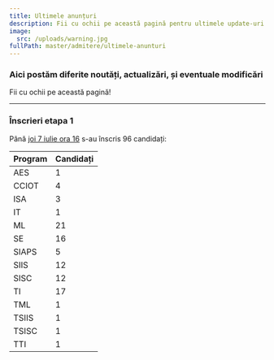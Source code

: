 ```yaml
---
title: Ultimele anunțuri
description: Fii cu ochii pe această pagină pentru ultimele update-uri!
image:
  src: /uploads/warning.jpg
fullPath: master/admitere/ultimele-anunturi
---
```

### Aici postăm diferite noutăți, actualizări, și eventuale modificări

Fii cu ochii pe această pagină!

- - -
### Înscrieri etapa 1


Până [joi 7 iulie ora 16](/master/admitere/calendarul-admiterii-master-2022/) s-au înscris 96 candidați:









| **Program** | **Candidați** |
|----------------|----------------------|
| AES            | 1                    |
| CCIOT          | 4                    |
| ISA            | 3                    |
| IT             | 1                    |
| ML             | 21                   |
| SE             | 16                   |
| SIAPS          | 5                    |
| SIIS           | 12                   |
| SISC           | 12                   |
| TI             | 17                   |
| TML            | 1                    |
| TSIIS          | 1                    |
| TSISC          | 1                    |
| TTI            | 1                    |






        



